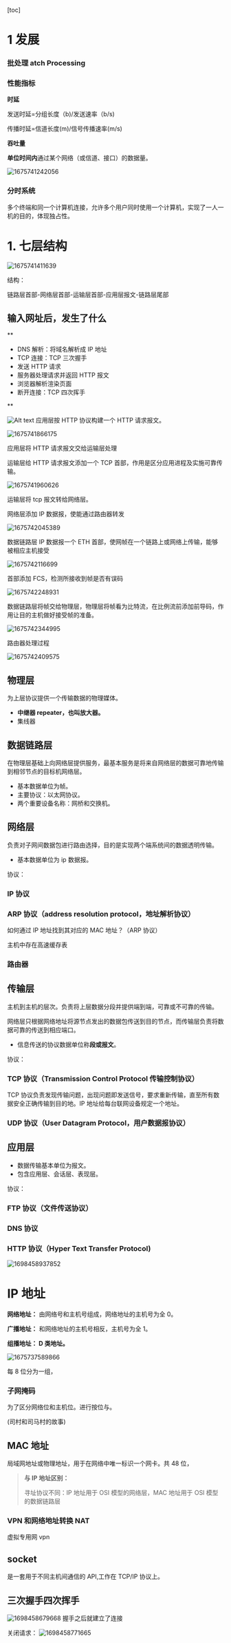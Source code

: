 [toc]

# 1 发展

### 批处理 atch Processing

### 性能指标

**时延**

发送时延=分组长度（b)/发送速率（b/s)

传播时延=信道长度(m)/信号传播速率(m/s)

**吞吐量**

**单位时间内**通过某个网络（或信道、接口）的数据量。

![1675741242056](image/computeNet/1675741242056.png)

### 分时系统

多个终端和同一个计算机连接，允许多个用户同时使用一个计算机，实现了一人一机的目的，体现独占性。

# 1. 七层结构

![1675741411639](image/computeNet/1675741411639.png)

结构：

链路层首部-网络层首部-运输层首部-应用层报文-链路层尾部

## 输入网址后，发生了什么

\*\*

- DNS 解析：将域名解析成 IP 地址
- TCP 连接：TCP 三次握手
- 发送 HTTP 请求
- 服务器处理请求并返回 HTTP 报文
- 浏览器解析渲染页面
- 断开连接：TCP 四次挥手

\*\*

![Alt text](https://pic4.zhimg.com/v2-fd6349571db925bc12b9e0d320dd6f1b_b.jpg)
应用层按 HTTP 协议构建一个 HTTP 请求报文。

![1675741866175](image/computeNet/1675741866175.png)

应用层将 HTTP 请求报文交给运输层处理

运输层给 HTTP 请求报文添加一个 TCP 首部，作用是区分应用进程及实施可靠传输。

![1675741960626](image/computeNet/1675741960626.png)

运输层将 tcp 报文转给网络层。

网络层添加 IP 数据报，使能通过路由器转发

![1675742045389](image/computeNet/1675742045389.png)

数据链路层 IP 数据报一个 ETH 首部，使网帧在一个链路上或网络上传输，能够被相应主机接受

![1675742116699](image/computeNet/1675742116699.png)

首部添加 FCS，检测所接收到帧是否有误码

![1675742248931](image/computeNet/1675742248931.png)

数据链路层将帧交给物理层，物理层将帧看为比特流，在比例流前添加前导码，作用让目的主机做好接受帧的准备。

![1675742344995](image/computeNet/1675742344995.png)

路由器处理过程

![1675742409575](image/computeNet/1675742409575.png)

## 物理层

为上层协议提供一个传输数据的物理媒体。

- **中继器 repeater，也叫放大器。**
- 集线器

## 数据链路层

在物理层基础上向网络层提供服务，最基本服务是将来自网络层的数据可靠地传输到相邻节点的目标机网络层。

- 基本数据单位为帧。
- 主要协议：以太网协议。
- 两个重要设备名称：网桥和交换机。

## 网络层

负责对子网间数据包进行路由选择，目的是实现两个端系统间的数据透明传输。

- 基本数据单位为 ip 数据报。

协议：

### IP 协议

### ARP 协议（address resolution protocol，地址解析协议）

如何通过 IP 地址找到其对应的 MAC 地址？（ARP 协议）

主机中存在高速缓存表

### 路由器

## 传输层

主机到主机的层次。负责将上层数据分段并提供端到端，可靠或不可靠的传输。

网络层只根据网络地址将源节点发出的数据包传送到目的节点，而传输层负责将数据可靠的传送到相应端口。

- 信息传送的协议数据单位称**段或报文**。

协议：

### TCP 协议（Transmission Control Protocol 传输控制协议）

TCP 协议负责发现传输问题，出现问题即发送信号，要求重新传输，直至所有数据安全正确传输到目的地。IP 地址给每台联网设备规定一个地址。

### UDP 协议（User Datagram Protocol，用户数据报协议）

## 应用层

- 数据传输基本单位为报文。
- 包含应用层、会话层、表现层。

协议：

### FTP 协议（文件传送协议）

### DNS 协议

### HTTP 协议（Hyper Text Transfer Protocol)

![1698458937852](image/computeNet/1698458937852.png)

# IP 地址

**网络地址：** 由网络号和主机号组成，网络地址的主机号为全 0。

**广播地址：** 和网络地址的主机号相反，主机号为全 1。

**组播地址： D 类地址。**

![1675737589866](image/computeNet/1675737589866.png)

每 8 位分为一组，

### 子网掩码

为了区分网络位和主机位。进行按位与。

(司村和司马村的故事)

## MAC 地址

局域网地址或物理地址，用于在网络中唯一标识一个网卡。共 48 位，

> **与 IP 地址区别：**
>
> 寻址协议不同：IP 地址用于 OSI 模型的网络层，MAC 地址用于 OSI 模型的数据链路层

### VPN 和网络地址转换 NAT

虚拟专用网 vpn

## socket

是一套用于不同主机间通信的 API,工作在 TCP/IP 协议上。

## 三次握手四次挥手

![1698458679668](image/computeNet/1698458679668.png)
握手之后就建立了连接

关闭请求：
![1698458771665](image/computeNet/1698458771665.png)
